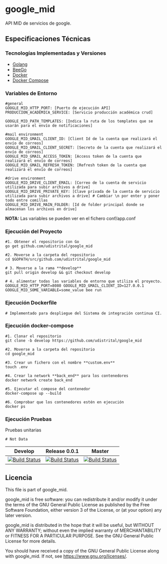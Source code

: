# google_mid

API MID de servicios de google.

## Especificaciones Técnicas

### Tecnologías Implementadas y Versiones

- [Golang](https://github.com/udistrital/introduccion_oas/blob/master/instalacion_de_herramientas/golang.md)
- [BeeGo](https://github.com/udistrital/introduccion_oas/blob/master/instalacion_de_herramientas/beego.md)
- [Docker](https://docs.docker.com/engine/install/ubuntu/)
- [Docker Compose](https://docs.docker.com/compose/)

### Variables de Entorno

```shell
#general
GOOGLE_MID_HTTP_PORT: [Puerto de ejecución API]
PRODUCCION_ACADEMICA_SERVICE: [Servicio producción académica crud]

GOOGLE_MID_PATH_TEMPLATES: [Indica la ruta de los templates que se usarán para el envío de notificaciones]

#mail environment
GOOGLE_MID_GMAIL_CLIENT_ID: [Client Id de la cuenta que realizará el envío de correos]
GOOGLE_MID_GMAIL_CLIENT_SECRET: [Secreto de la cuenta que realizará el envío de correos]
GOOGLE_MID_GMAIL_ACCESS_TOKEN: [Access token de la cuenta que realizará el envío de correos]
GOOGLE_MID_GMAIL_REFRESH_TOKEN: [Refresh token de la cuenta que realizará el envío de correos]

#drive environment
GOOGLE_MID_DRIVE_CLIENT_EMAIL: [Correo de la cuenta de servicio utilizada para subir archivos a drive]
GOOGLE_MID_DRIVE_PRIVATE_KEY: [Clave privada de la cuenta de servicio utilizada para subir archivos a drive] # Cambiar \n por enter y poner todo entre comillas
GOOGLE_MID_DRIVE_MAIN_FOLDER: [Id de folder principal donde se almacenan los archivos en drive]
```

**NOTA:** Las variables se pueden ver en el fichero conf/app.conf

### Ejecución del Proyecto

```shell
#1. Obtener el repositorio con Go
go get github.com/udistrital/google_mid

#2. Moverse a la carpeta del repositorio
cd $GOPATH/src/github.com/udistrital/google_mid

# 3. Moverse a la rama **develop**
git pull origin develop && git checkout develop

# 4. alimentar todas las variables de entorno que utiliza el proyecto.
GOOGLE_MID_HTTP_PORT=8080 GOOGLE_MID_GMAIL_CLIENT_ID=127.0.0.1 GOOGLE_MID_SOME_VARIABLE=some_value bee run
```

### Ejecución Dockerfile

```shell
# Implementado para despliegue del Sistema de integración continua CI.
```

### Ejecución docker-compose

```shell
#1. Clonar el repositorio
git clone -b develop https://github.com/udistrital/google_mid

#2. Moverse a la carpeta del repositorio
cd google_mid

#3. Crear un fichero con el nombre **custom.env**
touch .env

#4. Crear la network **back_end** para los contenedores
docker network create back_end

#5. Ejecutar el compose del contenedor
docker-compose up --build

#6. Comprobar que los contenedores estén en ejecución
docker ps
```

### Ejecución Pruebas

Pruebas unitarias

```shell
# Not Data
```

| Develop | Release 0.0.1 | Master |
| -- | -- | -- |
| [![Build Status](https://hubci.portaloas.udistrital.edu.co/api/badges/udistrital/google_mid/status.svg?ref=refs/heads/develop)](https://hubci.portaloas.udistrital.edu.co/udistrital/google_mid) | [![Build Status](https://hubci.portaloas.udistrital.edu.co/api/badges/udistrital/google_mid/status.svg?ref=refs/heads/release/0.0.1)](https://hubci.portaloas.udistrital.edu.co/udistrital/google_mid) | [![Build Status](https://hubci.portaloas.udistrital.edu.co/api/badges/udistrital/google_mid/status.svg?ref=refs/heads/master)](https://hubci.portaloas.udistrital.edu.co/udistrital/google_mid) |

## Licencia

This file is part of google_mid.

google_mid is free software: you can redistribute it and/or modify it under the terms of the GNU General Public License as published by the Free Software Foundation, either version 3 of the License, or (at your option) any later version.

google_mid is distributed in the hope that it will be useful, but WITHOUT ANY WARRANTY; without even the implied warranty of MERCHANTABILITY or FITNESS FOR A PARTICULAR PURPOSE. See the GNU General Public License for more details.

You should have received a copy of the GNU General Public License along with google_mid. If not, see https://www.gnu.org/licenses/.

